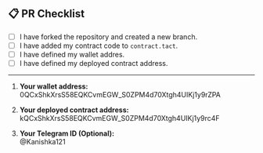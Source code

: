 ## 📋 PR Checklist

- [ ] I have forked the repository and created a new branch.
- [ ] I have added my contract code to `contract.tact`.
- [ ] I have defined my wallet addres.
- [ ] I have defined my deployed contract address.

---

1. **Your wallet address:**  
   0QCxShkXrsS58EQKCvmEGW_S0ZPM4d70Xtgh4UIKj1y9rZPA

2. **Your deployed contract address:**  
  kQCxShkXrsS58EQKCvmEGW_S0ZPM4d70Xtgh4UIKj1y9rc4F

2. **Your Telegram ID (Optional):**  
 @Kanishka121
